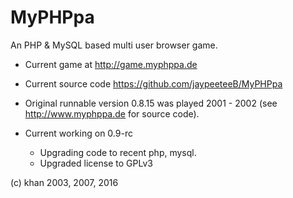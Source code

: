 # MyPHPpa
An PHP &amp; MySQL based multi user browser game. 

- Current game at http://game.myphppa.de
- Current source code https://github.com/jaypeeteeB/MyPHPpa
- Original runnable version 0.8.15 was played 2001 - 2002 (see http://www.myphppa.de for source code). 

- Current working on 0.9-rc
  - Upgrading code to recent php, mysql.
  - Upgraded license to GPLv3

(c) khan 2003, 2007, 2016
